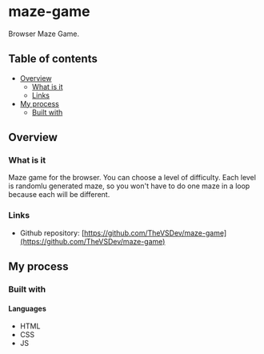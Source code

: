 # maze-game

Browser Maze Game.

## Table of contents

- [Overview](#overview)
  - [What is it](#what-is-it)
  - [Links](#links)
- [My process](#my-process)
  - [Built with](#built-with)

## Overview

### What is it

Maze game for the browser. You can choose a level of difficulty.
Each level is randomlu generated maze, so you won't have to do one maze in a loop because each will be different.

### Links

- Github repository: [https://github.com/TheVSDev/maze-game](https://github.com/TheVSDev/maze-game)

## My process

### Built with

#### Languages
- HTML
- CSS
- JS
